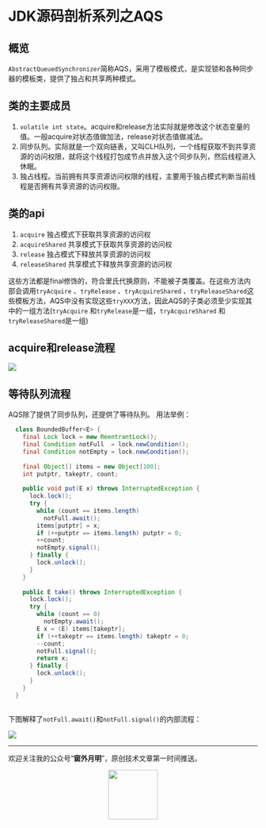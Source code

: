 # JDK源码剖析系列之AQS

## 概览

`AbstractQueuedSynchronizer`简称AQS，采用了模板模式，是实现锁和各种同步器的模板类，提供了独占和共享两种模式。

## 类的主要成员
1. `volatile int state`。acquire和release方法实际就是修改这个状态变量的值。一般acquire对状态值做加法，release对状态值做减法。
2. 同步队列。实际就是一个双向链表，又叫CLH队列，一个线程获取不到共享资源的访问权限，就将这个线程打包成节点并放入这个同步队列，然后线程进入休眠。
3. 独占线程。当前拥有共享资源访问权限的线程，主要用于独占模式判断当前线程是否拥有共享资源的访问权限。

## 类的api
1. `acquire` 独占模式下获取共享资源的访问权
2. `acquireShared` 共享模式下获取共享资源的访问权
3. `release` 独占模式下释放共享资源的访问权
4. `releaseShared` 共享模式下释放共享资源的访问权

这些方法都是final修饰的，符合里氏代换原则，不能被子类覆盖。在这些方法内部会调用`tryAcquire` 、`tryRelease` 、`tryAcquireShared` 、`tryReleaseShared`这些模板方法，AQS中没有实现这些`tryXXX`方法，因此AQS的子类必须至少实现其中的一组方法(`tryAcquire` 和`tryRelease`是一组，`tryAcquireShared` 和`tryReleaseShared`是一组)

## acquire和release流程

![](https://fastly.jsdelivr.net/gh/filess/img3@main/2023/07/29/1690623620866-df67f183-4c0e-4574-bf98-61e1ab9cacde.png)


## 等待队列流程
AQS除了提供了同步队列，还提供了等待队列。
用法举例：
```java
  class BoundedBuffer<E> {
    final Lock lock = new ReentrantLock();
    final Condition notFull  = lock.newCondition(); 
    final Condition notEmpty = lock.newCondition(); 
 
    final Object[] items = new Object[100];
    int putptr, takeptr, count;
 
    public void put(E x) throws InterruptedException {
      lock.lock();
      try {
        while (count == items.length)
          notFull.await();
        items[putptr] = x;
        if (++putptr == items.length) putptr = 0;
        ++count;
        notEmpty.signal();
      } finally {
        lock.unlock();
      }
    }
 
    public E take() throws InterruptedException {
      lock.lock();
      try {
        while (count == 0)
          notEmpty.await();
        E x = (E) items[takeptr];
        if (++takeptr == items.length) takeptr = 0;
        --count;
        notFull.signal();
        return x;
      } finally {
        lock.unlock();
      }
    }
  }
  
```
下图解释了`notFull.await()`和`notFull.signal()`的内部流程：

![](https://fastly.jsdelivr.net/gh/filess/img4@main/2023/07/29/1690624044320-a095334d-f832-46f4-9240-83f91de1f0f7.png)



---

欢迎关注我的公众号“**窗外月明**”，原创技术文章第一时间推送。

<center>
    <img src="https://open.weixin.qq.com/qr/code?username=gh_c36a67dfc3b3" style="width: 100px;">
</center>
